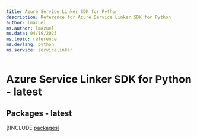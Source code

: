 ```yaml
---
title: Azure Service Linker SDK for Python
description: Reference for Azure Service Linker SDK for Python
author: lmazuel
ms.author: lmazuel
ms.data: 04/19/2023
ms.topic: reference
ms.devlang: python
ms.service: servicelinker
---
```

# Azure Service Linker SDK for Python - latest
## Packages - latest
[!INCLUDE [packages](service-linker-index.md)]